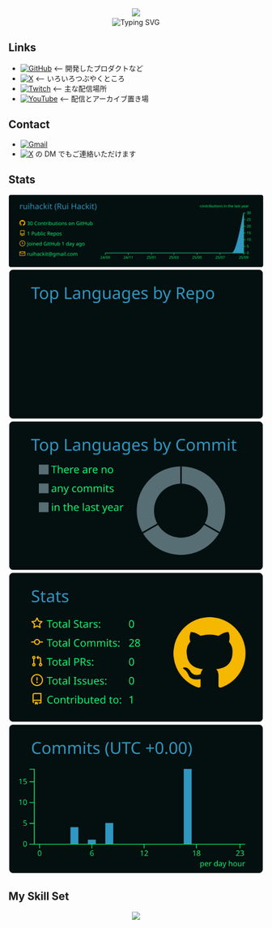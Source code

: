 <div align=center>
<img src="https://capsule-render.vercel.app/api?type=waving&height=300&color=a1a1a1&text=Rui%20Hackit&reversal=false&fontColor=00A806"/>
</div>

<div align=center>
<img src="https://readme-typing-svg.demolab.com/?color=00A806&repeat=false&width=450&lines=-+Welcome+to+Rui+Hackit's+profile+page+-" alt="Typing SVG" />
</div>

## Links

- [![GitHub](https://img.shields.io/badge/GitHub-%234d4d4d.svg?logo=github&logoColor=white)](https://github.com/ruihackit) <-- 開発したプロダクトなど
- [![X](https://img.shields.io/badge/X-%234d4d4d.svg?logo=X&logoColor=white)](https://x.com/ruihackit) <-- いろいろつぶやくところ
- [![Twitch](https://img.shields.io/badge/Twitch-%239146FF.svg?logo=Twitch&logoColor=white)](https://www.twitch.tv/ruihackit) <-- 主な配信場所
- [![YouTube](https://img.shields.io/badge/YouTube-%23FF0000.svg?logo=YouTube&logoColor=white)](https://www.youtube.com/@ruihackit) <-- 配信とアーカイブ置き場

## Contact

- [![Gmail](https://img.shields.io/badge/Gmail-D14836?logo=gmail&logoColor=white)](<mailto:ruihackit@gmail.com>)
- [![X](https://img.shields.io/badge/X-%234d4d4d.svg?logo=X&logoColor=white)](https://x.com/ruihackit) の DM でもご連絡いただけます

## Stats
<div align="center">
  <img src="https://raw.githubusercontent.com/ruihackit/ruihackit/main/profile-summary-card-output/blue_green/0-profile-details.svg" />
  <img src="https://raw.githubusercontent.com/ruihackit/ruihackit/main/profile-summary-card-output/blue_green/1-repos-per-language.svg" />
  <img src="https://raw.githubusercontent.com/ruihackit/ruihackit/main/profile-summary-card-output/blue_green/2-most-commit-language.svg" />
  <img src="https://raw.githubusercontent.com/ruihackit/ruihackit/main/profile-summary-card-output/blue_green/3-stats.svg" />
  <img src="https://raw.githubusercontent.com/ruihackit/ruihackit/main/profile-summary-card-output/blue_green/4-productive-time.svg" />
</div>

## My Skill Set

<div align="center">
    <img src="https://skillicons.dev/icons?i=anaconda,bash,css,discordjs,django,docker,fastapi,flask,git,github,gradle,html,java,js,kotlin,latex,linux,md,neovim,nextjs,nodejs,npm,opencv,powershell,py,pytorch,r,react,sklearn,svelte,tailwind,tailwind,tensorflow,ts,ubuntu,unity,vim" />
</div>
